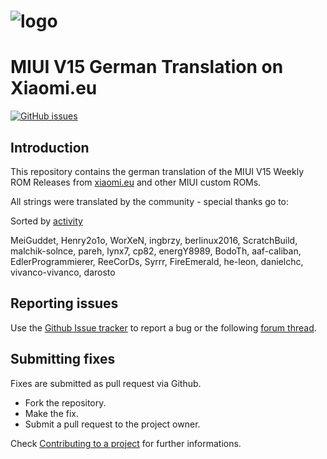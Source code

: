 # ![logo](https://i41.servimg.com/u/f41/18/23/59/53/miui-113.png)  
# MIUI V15 German Translation on Xiaomi.eu

[![GitHub issues](https://img.shields.io/github/issues-raw/berlinux2016/MIUI15.svg)](https://github.com/berlinux2016/MIUI15/issues "GitHub issues")

## Introduction

This repository contains the german translation of the MIUI V15 Weekly ROM Releases from [xiaomi.eu](https://xiaomi.eu/community/forums/miui-rom-releases.103/) and other MIUI custom ROMs.

All strings were translated by the community - special thanks go to:

Sorted by [activity](https://github.com/berlinux2016/MIUI15/graphs/contributors)

MeiGuddet, Henry2o1o, WorXeN, ingbrzy, berlinux2016, ScratchBuild, malchik-solnce, pareh, lynx7, cp82, energY8989, BodoTh, aaf-caliban, EdlerProgrammierer, ReeCorDs, Syrrr, FireEmerald, he-leon, danielchc, vivanco-vivanco, darosto

## Reporting issues

Use the [Github Issue tracker](https://github.com/berlinux2016/MIUI15/issues) to report a bug or the following [forum thread](https://xiaomi.eu/community/forums/german-translation.8/).


## Submitting fixes

Fixes are submitted as pull request via Github.

- Fork the repository.
- Make the fix.
- Submit a pull request to the project owner.

Check [Contributing to a project](https://guides.github.com/activities/forking) for further informations.
